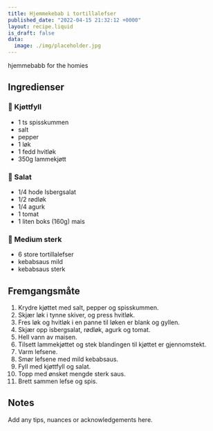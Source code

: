```yaml
---
title: Hjemmekebab i tortillalefser
published_date: "2022-04-15 21:32:12 +0000"
layout: recipe.liquid
is_draft: false
data:
  image: ./img/placeholder.jpg
---
```

hjemmebabb for the homies

## Ingredienser

### 🍖 Kjøttfyll
- 1 ts spisskummen
- salt
- pepper
- 1 løk
- 1 fedd hvitløk
- 350g lammekjøtt

### 🥗 Salat
- 1/4 hode Isbergsalat
- 1/2 rødløk
- 1/4 agurk
- 1 tomat
- 1 liten boks (160g) mais

### 🥙 Medium sterk
- 6 store tortillalefser
- kebabsaus mild
- kebabsaus sterk

## Fremgangsmåte

1. Krydre kjøttet med salt, pepper og spisskummen.
2. Skjær løk i tynne skiver, og press hvitløk.
3. Fres løk og hvitløk i en panne til løken er blank og gyllen.
4. Skjær opp isbergsalat, rødløk, agurk og tomat.
5. Hell vann av maisen.
6. Tilsett lammekjøttet og stek blandingen til kjøttet er gjennomstekt.
7. Varm lefsene.
8. Smør lefsene med mild kebabsaus.
9. Fyll med kjøttfyll og salat.
10. Topp med ønsket mengde sterk saus.
11. Brett sammen lefse og spis.

## Notes

Add any tips, nuances or acknowledgements here.